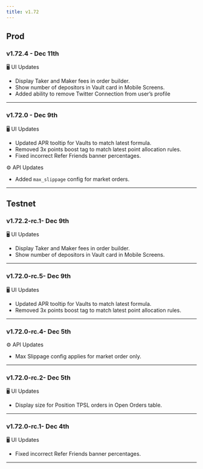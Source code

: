 ```yaml
---
title: v1.72
---
```


## Prod

### v1.72.4 - Dec 11th

🖥️  UI Updates
* Display Taker and Maker fees in order builder.
* Show number of depositors in Vault card in Mobile Screens.
* Added ability to remove Twitter Connection from user’s profile

***

### v1.72.0 - Dec 9th

🖥️  UI Updates
* Updated APR tooltip for Vaults to match latest formula.
* Removed 3x points boost tag to match latest point allocation rules.
* Fixed incorrect Refer Friends banner percentages. 

⚙️ API Updates
* Added `max_slippage` config for market orders.

***



## Testnet

### v1.72.2-rc.1- Dec 9th

🖥️  UI Updates
* Display Taker and Maker fees in order builder.
* Show number of depositors in Vault card in Mobile Screens.

---

### v1.72.0-rc.5- Dec 9th

🖥️  UI Updates
* Updated APR tooltip for Vaults to match latest formula.
* Removed 3x points boost tag to match latest point allocation rules.

---

### v1.72.0-rc.4- Dec 5th

⚙️ API Updates
* Max Slippage config applies for market order only.

---

### v1.72.0-rc.2- Dec 5th

🖥️  UI Updates
* Display size for Position TPSL orders in  Open Orders table.

---

### v1.72.0-rc.1- Dec 4th

🖥️  UI Updates
* Fixed incorrect Refer Friends banner percentages.

---
